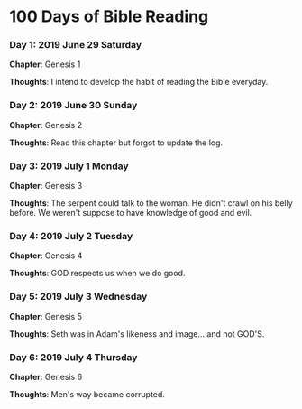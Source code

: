 # 100 Days of Bible Reading


### Day 1: 2019 June 29 Saturday

**Chapter**: Genesis 1

**Thoughts**: I intend to develop the habit of reading the Bible everyday.


### Day 2: 2019 June 30 Sunday

**Chapter**: Genesis 2

**Thoughts**: Read this chapter but forgot to update the log.


### Day 3: 2019 July 1 Monday

**Chapter**: Genesis 3

**Thoughts**: The serpent could talk to the woman. He didn't crawl on his belly before. We weren't suppose to have knowledge of good and evil.


### Day 4: 2019 July 2 Tuesday

**Chapter**: Genesis 4

**Thoughts**: GOD respects us when we do good.


### Day 5: 2019 July 3 Wednesday

**Chapter**: Genesis 5

**Thoughts**: Seth was in Adam's likeness and image... and not GOD'S.


### Day 6: 2019 July 4 Thursday

**Chapter**: Genesis 6

**Thoughts**: Men's way became corrupted.
